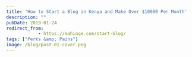 ```yaml
---
title: 'How to Start a Blog in Kenya and Make Over $10000 Per Month'
description: ""
pubDate: 2019-01-24
redirect_from:
            - https://mahinge.com/start-blog/
tags: ["Perks &amp; Pains"]
image: /blog/post-01-cover.png
---
```

